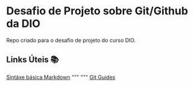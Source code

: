 # Desafio de Projeto sobre Git/Github da DIO
Repo criado para o desafio de projeto do curso DIO.

## Links Úteis 📚
[Sintáxe básica Markdown](https://www.markdownguide.org/getting-started/)
"""
"""
[Git Guides](https://github.com/git-guides)


